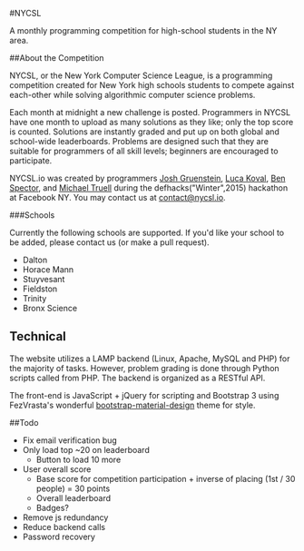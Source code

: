 #NYCSL

A monthly programming competition for high-school students in the NY area.

##About the Competition

NYCSL, or the New York Computer Science League, is a programming competition created for New York high schools students to compete against each-other while solving algorithmic computer science problems.

Each month at midnight a new challenge is posted. Programmers in NYCSL have one month to upload as many solutions as they like; only the top score is counted. Solutions are instantly graded and put up on both global and school-wide leaderboards. Problems are designed such that they are suitable for programmers of all skill levels; beginners are encouraged to participate.

NYCSL.io was created by programmers [Josh Gruenstein](https://github.com/joshuagruenstein), [Luca Koval](https://github.com/G4Cool), [Ben Spector](https://github.com/Sydriax), and [Michael Truell](https://github.com/truell20) during the defhacks("Winter",2015) hackathon at Facebook NY. You may contact us at contact@nycsl.io. 

###Schools

Currently the following schools are supported. If you'd like your school to be added, please contact us (or make a pull request).

- Dalton
- Horace Mann
- Stuyvesant
- Fieldston
- Trinity
- Bronx Science


## Technical

The website utilizes a LAMP backend (Linux, Apache, MySQL and PHP) for the majority of tasks.  However, problem grading is done through Python scripts called from PHP.  The backend is organized as a RESTful API.

The front-end is JavaScript + jQuery for scripting and Bootstrap 3 using FezVrasta's wonderful [bootstrap-material-design](https://github.com/FezVrasta/bootstrap-material-design) theme for style.

##Todo

- Fix email verification bug
- Only load top ~20 on leaderboard
	- Button to load 10 more 
- User overall score
	- Base score for competition participation + inverse of placing (1st / 30 people) = 30 points
	- Overall leaderboard
	- Badges?
- Remove js redundancy
- Reduce backend calls
- Password recovery
